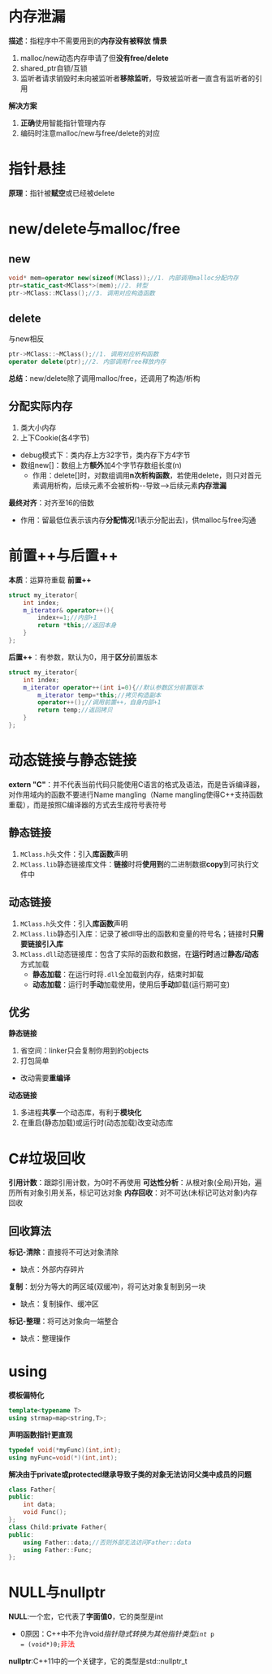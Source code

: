 # 内存泄漏
**描述**：指程序中不需要用到的**内存没有被释放**
**情景**
1. malloc/new动态内存申请了但**没有free/delete**
2. shared_ptr自锁/互锁
3. 监听者请求销毁时未向被监听者**移除监听**，导致被监听者一直含有监听者的引用

**解决方案**
1. **正确**使用智能指针管理内存
2. 编码时注意malloc/new与free/delete的对应

# 指针悬挂
**原理**：指针被**赋空**或已经被delete

# new/delete与malloc/free
## new
```C++
void* mem=operator new(sizeof(MClass));//1. 内部调用malloc分配内存
ptr=static_cast<MClass*>(mem);//2. 转型
ptr->MClass::MClass();//3. 调用对应构造函数
```
## delete
与new相反
```C++
ptr->MClass::~MClass();//1. 调用对应析构函数
operator delete(ptr);//2. 内部调用free释放内存
```
**总结**：new/delete除了调用malloc/free，还调用了构造/析构
## 分配实际内存
1. 类大小内存
2. 上下Cookie(各4字节)
+ debug模式下：类内存上方32字节，类内存下方4字节
+ 数组new\[\]：数组上方**额外**加4个字节存数组长度(n)
	+ 作用：delete\[\]时，对数组调用**n次析构函数**，若使用delete，则只对首元素调用析构，后续元素不会被析构--导致-->后续元素**内存泄漏**

**最终对齐**：对齐至16的倍数
+ 作用：留最低位表示该内存**分配情况**(1表示分配出去)，供malloc与free沟通

# 前置++与后置++
**本质**：运算符重载
**前置++**
```C++
struct my_iterator{
	int index;
	m_iterator& operator++(){
		index+=1;//内部+1
		return *this;//返回本身
	}
};
```
**后置++**：有参数，默认为0，用于**区分**前置版本
```C++
struct my_iterator{
	int index;
	m_iterator operator++(int i=0){//默认参数区分前置版本
		m_iterator temp=*this;//拷贝构造副本
		operator++();//调用前置++，自身内部+1
		return temp;//返回拷贝
	}
};
```

# 动态链接与静态链接
**extern "C"**：并不代表当前代码只能使用C语言的格式及语法，而是告诉编译器，对作用域内的函数不要进行Name mangling（Name mangling使得C++支持函数重载），而是按照C编译器的方式去生成符号表符号
## 静态链接
1. <code>MClass.h</code>头文件：引入**库函数**声明
2. <code>MClass.lib</code>静态链接库文件：**链接**时将**使用到**的二进制数据**copy**到可执行文件中
## 动态链接
1. <code>MClass.h</code>头文件：引入**库函数**声明
2. <code>MClass.lib</code>静态引入库：记录了被dll导出的函数和变量的符号名；链接时**只需要链接引入库**
3. <code>MClass.dll</code>动态链接库：包含了实际的函数和数据，在**运行时**通过**静态/动态**方式加载
	+ **静态加载**：在运行时将<code>.dll</code>全加载到内存，结束时卸载
	+ **动态加载**：运行时**手动**加载使用，使用后**手动**卸载(运行期可变)

## 优劣
**静态链接**
1. 省空间：linker只会复制你用到的objects
2. 打包简单
+ 改动需要**重编译**

**动态链接**
1. 多进程**共享**一个动态库，有利于**模块化**
2. 在重启(静态加载)或运行时(动态加载)改变动态库

# C#垃圾回收
**引用计数**：跟踪引用计数，为0时不再使用
**可达性分析**：从根对象(全局)开始，遍历所有对象引用关系，标记可达对象
**内存回收**：对不可达(未标记可达对象)内存回收
## 回收算法
**标记-清除**：直接将不可达对象清除
+ 缺点：外部内存碎片

**复制**：划分为等大的两区域(双缓冲)，将可达对象复制到另一块
+ 缺点：复制操作、缓冲区

**标记-整理**：将可达对象向一端整合
+ 缺点：整理操作

# using
**模板偏特化**
```C++
template<typename T>
using strmap=map<string,T>;
```
**声明函数指针更直观**
```C++
typedef void(*myFunc)(int,int);
using myFunc=void(*)(int,int);
```
**解决由于private或protected继承导致子类的对象无法访问父类中成员的问题**
```C++
class Father{
public:
	int data;
	void Func();
};
class Child:private Father{
public:
	using Father::data;//否则外部无法访问Father::data
	using Father::Func;
};
```

# NULL与nullptr
**NULL**:一个宏，它代表了**字面值0**，它的类型是int
+ 0原因：C++中不允许void*指针隐式转换为其他指针类型<code>int* p = (void*)0;</code><font color=red>非法</font>

**nullptr**:C++11中的一个关键字，它的类型是std::nullptr_t
